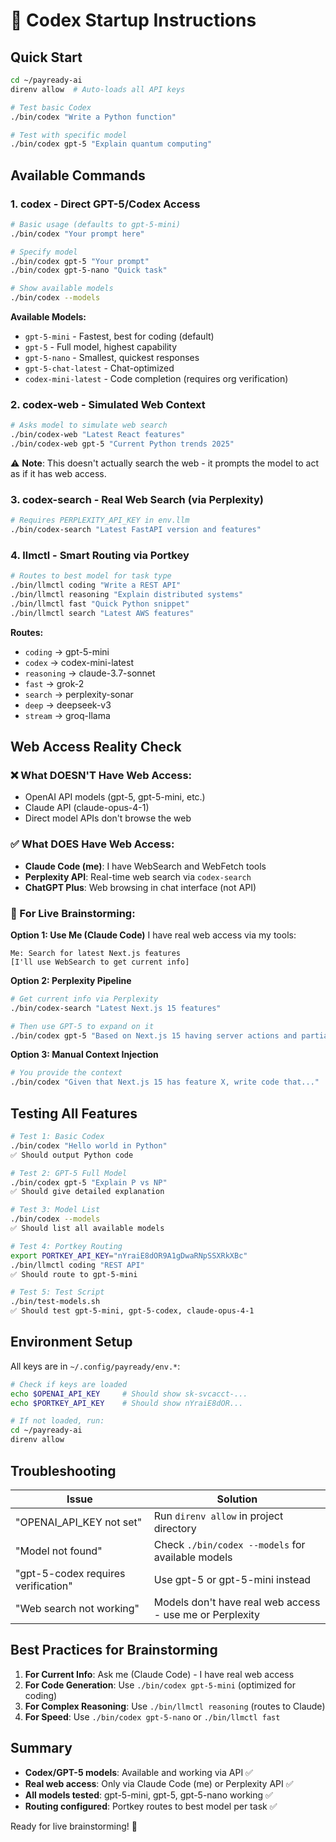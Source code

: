 # 🚀 Codex Startup Instructions

## Quick Start
```bash
cd ~/payready-ai
direnv allow  # Auto-loads all API keys

# Test basic Codex
./bin/codex "Write a Python function"

# Test with specific model
./bin/codex gpt-5 "Explain quantum computing"
```

## Available Commands

### 1. **codex** - Direct GPT-5/Codex Access
```bash
# Basic usage (defaults to gpt-5-mini)
./bin/codex "Your prompt here"

# Specify model
./bin/codex gpt-5 "Your prompt"
./bin/codex gpt-5-nano "Quick task"

# Show available models
./bin/codex --models
```

**Available Models:**
- `gpt-5-mini` - Fastest, best for coding (default)
- `gpt-5` - Full model, highest capability
- `gpt-5-nano` - Smallest, quickest responses
- `gpt-5-chat-latest` - Chat-optimized
- `codex-mini-latest` - Code completion (requires org verification)

### 2. **codex-web** - Simulated Web Context
```bash
# Asks model to simulate web search
./bin/codex-web "Latest React features"
./bin/codex-web gpt-5 "Current Python trends 2025"
```
⚠️ **Note**: This doesn't actually search the web - it prompts the model to act as if it has web access.

### 3. **codex-search** - Real Web Search (via Perplexity)
```bash
# Requires PERPLEXITY_API_KEY in env.llm
./bin/codex-search "Latest FastAPI version and features"
```

### 4. **llmctl** - Smart Routing via Portkey
```bash
# Routes to best model for task type
./bin/llmctl coding "Write a REST API"
./bin/llmctl reasoning "Explain distributed systems"
./bin/llmctl fast "Quick Python snippet"
./bin/llmctl search "Latest AWS features"
```

**Routes:**
- `coding` → gpt-5-mini
- `codex` → codex-mini-latest
- `reasoning` → claude-3.7-sonnet
- `fast` → grok-2
- `search` → perplexity-sonar
- `deep` → deepseek-v3
- `stream` → groq-llama

## Web Access Reality Check

### ❌ What DOESN'T Have Web Access:
- OpenAI API models (gpt-5, gpt-5-mini, etc.)
- Claude API (claude-opus-4-1)
- Direct model APIs don't browse the web

### ✅ What DOES Have Web Access:
- **Claude Code (me)**: I have WebSearch and WebFetch tools
- **Perplexity API**: Real-time web search via `codex-search`
- **ChatGPT Plus**: Web browsing in chat interface (not API)

### 🧠 For Live Brainstorming:

**Option 1: Use Me (Claude Code)**
I have real web access via my tools:
```
Me: Search for latest Next.js features
[I'll use WebSearch to get current info]
```

**Option 2: Perplexity Pipeline**
```bash
# Get current info via Perplexity
./bin/codex-search "Latest Next.js 15 features"

# Then use GPT-5 to expand on it
./bin/codex gpt-5 "Based on Next.js 15 having server actions and partial prerendering, write an example"
```

**Option 3: Manual Context Injection**
```bash
# You provide the context
./bin/codex "Given that Next.js 15 has feature X, write code that..."
```

## Testing All Features

```bash
# Test 1: Basic Codex
./bin/codex "Hello world in Python"
✅ Should output Python code

# Test 2: GPT-5 Full Model
./bin/codex gpt-5 "Explain P vs NP"
✅ Should give detailed explanation

# Test 3: Model List
./bin/codex --models
✅ Should list all available models

# Test 4: Portkey Routing
export PORTKEY_API_KEY="nYraiE8dOR9A1gDwaRNpSSXRkXBc"
./bin/llmctl coding "REST API"
✅ Should route to gpt-5-mini

# Test 5: Test Script
./bin/test-models.sh
✅ Should test gpt-5-mini, gpt-5-codex, claude-opus-4-1
```

## Environment Setup

All keys are in `~/.config/payready/env.*`:

```bash
# Check if keys are loaded
echo $OPENAI_API_KEY     # Should show sk-svcacct-...
echo $PORTKEY_API_KEY    # Should show nYraiE8dOR...

# If not loaded, run:
cd ~/payready-ai
direnv allow
```

## Troubleshooting

| Issue | Solution |
|-------|----------|
| "OPENAI_API_KEY not set" | Run `direnv allow` in project directory |
| "Model not found" | Check `./bin/codex --models` for available models |
| "gpt-5-codex requires verification" | Use gpt-5 or gpt-5-mini instead |
| "Web search not working" | Models don't have real web access - use me or Perplexity |

## Best Practices for Brainstorming

1. **For Current Info**: Ask me (Claude Code) - I have real web access
2. **For Code Generation**: Use `./bin/codex gpt-5-mini` (optimized for coding)
3. **For Complex Reasoning**: Use `./bin/llmctl reasoning` (routes to Claude)
4. **For Speed**: Use `./bin/codex gpt-5-nano` or `./bin/llmctl fast`

## Summary

- **Codex/GPT-5 models**: Available and working via API ✅
- **Real web access**: Only via Claude Code (me) or Perplexity API ✅
- **All models tested**: gpt-5-mini, gpt-5, gpt-5-nano working ✅
- **Routing configured**: Portkey routes to best model per task ✅

Ready for live brainstorming! 🚀